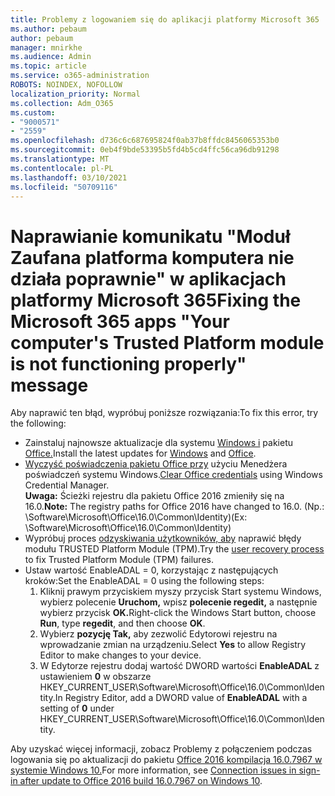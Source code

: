 ```yaml
---
title: Problemy z logowaniem się do aplikacji platformy Microsoft 365
ms.author: pebaum
author: pebaum
manager: mnirkhe
ms.audience: Admin
ms.topic: article
ms.service: o365-administration
ROBOTS: NOINDEX, NOFOLLOW
localization_priority: Normal
ms.collection: Adm_O365
ms.custom:
- "9000571"
- "2559"
ms.openlocfilehash: d736c6c687695824f0ab37b8ffdc8456065353b0
ms.sourcegitcommit: 0eb4f9bde53395b5fd4b5cd4ffc56ca96db91298
ms.translationtype: MT
ms.contentlocale: pl-PL
ms.lasthandoff: 03/10/2021
ms.locfileid: "50709116"
---
```

# <a name="fixing-the-microsoft-365-apps-your-computers-trusted-platform-module-is-not-functioning-properly-message"></a><span data-ttu-id="34ab8-102">Naprawianie komunikatu "Moduł Zaufana platforma komputera nie działa poprawnie" w aplikacjach platformy Microsoft 365</span><span class="sxs-lookup"><span data-stu-id="34ab8-102">Fixing the Microsoft 365 apps "Your computer's Trusted Platform module is not functioning properly" message</span></span>

<span data-ttu-id="34ab8-103">Aby naprawić ten błąd, wypróbuj poniższe rozwiązania:</span><span class="sxs-lookup"><span data-stu-id="34ab8-103">To fix this error, try the following:</span></span>

- <span data-ttu-id="34ab8-104">Zainstaluj najnowsze aktualizacje dla systemu [Windows i](https://support.microsoft.com/help/4027667/windows-10-update) pakietu [Office.](https://support.office.com/article/update-office-and-your-computer-with-microsoft-update-2ab296f3-7f03-43a2-8e50-46de917611c5)</span><span class="sxs-lookup"><span data-stu-id="34ab8-104">Install the latest updates for [Windows](https://support.microsoft.com/help/4027667/windows-10-update) and [Office](https://support.office.com/article/update-office-and-your-computer-with-microsoft-update-2ab296f3-7f03-43a2-8e50-46de917611c5).</span></span>
- <span data-ttu-id="34ab8-105">[Wyczyść poświadczenia pakietu Office przy](https://docs.microsoft.com/office/troubleshoot/office-suite-issues/another-account-already-signed-in#step-4-clear-cached-credentials-on-the-computer) użyciu Menedżera poświadczeń systemu Windows.</span><span class="sxs-lookup"><span data-stu-id="34ab8-105">[Clear Office credentials](https://docs.microsoft.com/office/troubleshoot/office-suite-issues/another-account-already-signed-in#step-4-clear-cached-credentials-on-the-computer) using Windows Credential Manager.</span></span><br/>
    <span data-ttu-id="34ab8-106">**Uwaga:** Ścieżki rejestru dla pakietu Office 2016 zmieniły się na 16.0.</span><span class="sxs-lookup"><span data-stu-id="34ab8-106">**Note:** The registry paths for Office 2016 have changed to 16.0.</span></span> <span data-ttu-id="34ab8-107">(Np.: \Software\Microsoft\Office\16.0\Common\Identity\)</span><span class="sxs-lookup"><span data-stu-id="34ab8-107">(Ex: \Software\Microsoft\Office\16.0\Common\Identity\)</span></span>
- <span data-ttu-id="34ab8-108">Wypróbuj proces [odzyskiwania użytkowników, aby](https://docs.microsoft.com/office365/troubleshoot/administration/connection-issue-when-sign-in-office-2016#symptom-2) naprawić błędy modułu TRUSTED Platform Module (TPM).</span><span class="sxs-lookup"><span data-stu-id="34ab8-108">Try the [user recovery process](https://docs.microsoft.com/office365/troubleshoot/administration/connection-issue-when-sign-in-office-2016#symptom-2) to fix Trusted Platform Module (TPM) failures.</span></span>
- <span data-ttu-id="34ab8-109">Ustaw wartość EnableADAL = 0, korzystając z następujących kroków:</span><span class="sxs-lookup"><span data-stu-id="34ab8-109">Set the EnableADAL = 0 using the following steps:</span></span>  
    1. <span data-ttu-id="34ab8-110">Kliknij prawym przyciskiem myszy przycisk Start systemu Windows, wybierz polecenie **Uruchom,** wpisz **polecenie regedit,** a następnie wybierz przycisk **OK.**</span><span class="sxs-lookup"><span data-stu-id="34ab8-110">Right-click the Windows Start button, choose **Run**, type **regedit**, and then choose **OK**.</span></span>
    2. <span data-ttu-id="34ab8-111">Wybierz **pozycję Tak,** aby zezwolić Edytorowi rejestru na wprowadzanie zmian na urządzeniu.</span><span class="sxs-lookup"><span data-stu-id="34ab8-111">Select **Yes** to allow Registry Editor to make changes to your device.</span></span>
    3. <span data-ttu-id="34ab8-112">W Edytorze rejestru dodaj wartość DWORD wartości **EnableADAL** z ustawieniem **0** w obszarze HKEY_CURRENT_USER\Software\Microsoft\Office\16.0\Common\Identity.</span><span class="sxs-lookup"><span data-stu-id="34ab8-112">In Registry Editor, add a DWORD value of **EnableADAL** with a setting of **0** under HKEY_CURRENT_USER\Software\Microsoft\Office\16.0\Common\Identity.</span></span>

<span data-ttu-id="34ab8-113">Aby uzyskać więcej informacji, zobacz Problemy z połączeniem podczas logowania się po aktualizacji do pakietu [Office 2016 kompilacja 16.0.7967 w systemie Windows 10.](https://docs.microsoft.com/office365/troubleshoot/administration/connection-issue-when-sign-in-office-2016)</span><span class="sxs-lookup"><span data-stu-id="34ab8-113">For more information, see [Connection issues in sign-in after update to Office 2016 build 16.0.7967 on Windows 10](https://docs.microsoft.com/office365/troubleshoot/administration/connection-issue-when-sign-in-office-2016).</span></span>